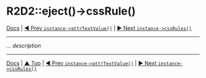 # R2D2::eject()->cssRule()

[Docs](../index.md) |
[◄ Prev `instance->attrTextValue()`](instance-attr-text-value.md) | 
[► Next `instance->cssRules()`](instance-css-rules.md)

----

*... description*

----

[Docs](../index.md) | 
[▲ Top](#) | 
[◄ Prev `instance->attrTextValue()`](instance-attr-text-value.md) | 
[► Next `instance->cssRules()`](instance-css-rules.md)
